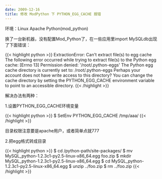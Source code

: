 ```yaml
---
date: 2009-12-16
title: 修改 ModPython 下 PYTHON_EGG_CACHE 报错
---
```


环境：Linux Apache Python(mod_python)

换了一台新机器，没有配置Mod_Python了，在一些应用里import MySQLdb出现了下面错误：

{{< highlight python >}}
ExtractionError: Can't extract file(s) to egg cache
The following error occurred while trying to extract file(s) to the Python egg
cache:
  [Errno 13] Permission denied: '/root/.python-eggs'
The Python egg cache directory is currently set to:
  /root/.python-eggs
Perhaps your account does not have write access to this directory?  You can
change the cache directory by setting the PYTHON_EGG_CACHE environment
variable to point to an accessible directory.
{{< /highlight >}}

解决办法有两种：

1.设置PYTHON_EGG_CACHE环境变量

{{< highlight python >}}
$ SetEnv PYTHON_EGG_CACHE /tmp/aaa/
{{< /highlight >}}

目录权限注意要是apache用户，或者简单点就777

2.把egg格式转成目录

{{< highlight python >}}
$ cd /python-path/site-packages/
$ mv MySQL_python-1.2.3c1-py2.5-linux-x86_64.egg foo.zip
$ mkdir MySQL_python-1.2.3c1-py2.5-linux-x86_64.egg
$ cd MySQL_python-1.2.3c1-py2.5-linux-x86_64.egg
$ unzip ../foo.zip
$ rm ../foo.zip
{{< /highlight >}}


